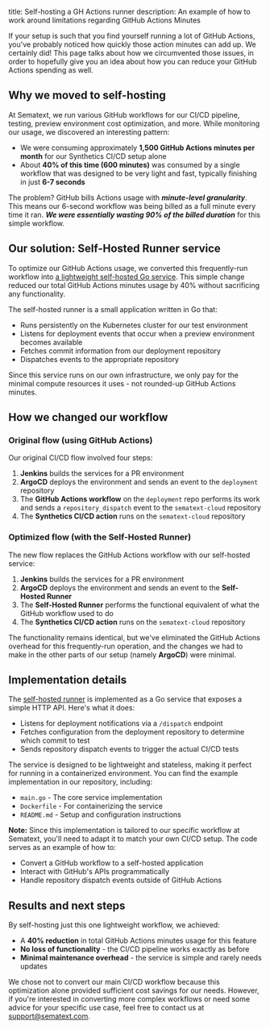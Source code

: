 title: Self-hosting a GH Actions runner
description: An example of how to work around limitations regarding GitHub Actions Minutes

If your setup is such that you find yourself running a lot of GitHub Actions, you've probably noticed how quickly those action minutes can add up. We certainly did! This page talks about how we circumvented those issues, in order to hopefully give you an idea about how you can reduce your GitHub Actions spending as well.



## Why we moved to self-hosting

At Sematext, we run various GitHub workflows for our CI/CD pipeline, testing, preview environment cost optimization, and more. While monitoring our usage, we discovered an interesting pattern:

- We were consuming approximately **1,500 GitHub Actions minutes per month** for our Synthetics CI/CD setup alone
- About **40% of this time (600 minutes)** was consumed by a single workflow that was designed to be very light and fast, typically finishing in just **6-7 seconds**

The problem? GitHub bills Actions usage with ***minute-level granularity***. This means our 6-second workflow was being billed as a full minute every time it ran. ***We were essentially wasting 90% of the billed duration*** for this simple workflow.



## Our solution: Self-Hosted Runner service

To optimize our GitHub Actions usage, we converted this frequently-run workflow into [a lightweight self-hosted Go service](https://github.com/sematext/gh-runner). This simple change reduced our total GitHub Actions minutes usage by 40% without sacrificing any functionality.

The self-hosted runner is a small application written in Go that:
- Runs persistently on the Kubernetes cluster for our test environment
- Listens for deployment events that occur when a preview environment becomes available
- Fetches commit information from our deployment repository
- Dispatches events to the appropriate repository

Since this service runs on our own infrastructure, we only pay for the minimal compute resources it uses - not rounded-up GitHub Actions minutes.



## How we changed our workflow

### Original flow (using GitHub Actions)

Our original CI/CD flow involved four steps:

1. **Jenkins** builds the services for a PR environment
2. **ArgoCD** deploys the environment and sends an event to the `deployment` repository
3. The **GitHub Actions workflow** on the `deployment` repo performs its work and sends a `repository_dispatch` event to the `sematext-cloud` repository
4. The **Synthetics CI/CD action** runs on the `sematext-cloud` repository


### Optimized flow (with the Self-Hosted Runner)

The new flow replaces the GitHub Actions workflow with our self-hosted service:

1. **Jenkins** builds the services for a PR environment
2. **ArgoCD** deploys the environment and sends an event to the **Self-Hosted Runner**
3. The **Self-Hosted Runner** performs the functional equivalent of what the GitHub workflow used to do
4. The **Synthetics CI/CD action** runs on the `sematext-cloud` repository

The functionality remains identical, but we've eliminated the GitHub Actions overhead for this frequently-run operation, and the changes we had to make in the other parts of our setup (namely **ArgoCD**) were minimal.



## Implementation details

The [self-hosted runner](https://github.com/sematext/gh-runner) is implemented as a Go service that exposes a simple HTTP API. Here's what it does:

- Listens for deployment notifications via a `/dispatch` endpoint
- Fetches configuration from the deployment repository to determine which commit to test
- Sends repository dispatch events to trigger the actual CI/CD tests

The service is designed to be lightweight and stateless, making it perfect for running in a containerized environment. You can find the example implementation in our repository, including:

- `main.go` - The core service implementation
- `Dockerfile` - For containerizing the service
- `README.md` - Setup and configuration instructions

**Note:** Since this implementation is tailored to our specific workflow at Sematext, you'll need to adapt it to match your own CI/CD setup. The code serves as an example of how to:
- Convert a GitHub workflow to a self-hosted application
- Interact with GitHub's APIs programmatically
- Handle repository dispatch events outside of GitHub Actions



## Results and next steps

By self-hosting just this one lightweight workflow, we achieved:

- A **40% reduction** in total GitHub Actions minutes usage for this feature
- **No loss of functionality** - the CI/CD pipeline works exactly as before
- **Minimal maintenance overhead** - the service is simple and rarely needs updates

We chose not to convert our main CI/CD workflow because this optimization alone provided sufficient cost savings for our needs. However, if you're interested in converting more complex workflows or need some advice for your specific use case, feel free to contact us at support@sematext.com.
